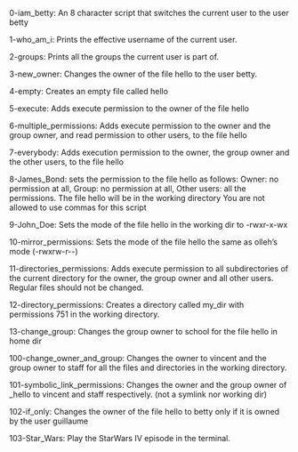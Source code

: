 0-iam_betty: An 8 character script that switches the current user to the user betty

1-who_am_i: Prints the effective username of the current user.

2-groups: Prints all the groups the current user is part of.

3-new_owner: Changes the owner of the file hello to the user betty.

4-empty: Creates an empty file called hello

5-execute: Adds execute permission to the owner of the file hello

6-multiple_permissions: Adds execute permission to the owner and the group owner, and read permission to other users, to the file hello

7-everybody: Adds execution permission to the owner, the group owner and the other users, to the file hello

8-James_Bond: sets the permission to the file hello as follows: Owner: no permission at all, Group: no permission at all, Other users: all the permissions. The file hello will be in the working directory You are not allowed to use commas for this script

9-John_Doe: Sets the mode of the file hello in the working dir to -rwxr-x-wx

10-mirror_permissions: Sets the mode of the file hello the same as olleh’s mode (-rwxrw-r--)

11-directories_permissions: Adds execute permission to all subdirectories of the current directory for the owner, the group owner and all other users. Regular files should not be changed.

12-directory_permissions: Creates a directory called my_dir with permissions 751 in the working directory.

13-change_group: Changes the group owner to school for the file hello in home dir

100-change_owner_and_group: Changes the owner to vincent and the group owner to staff for all the files and directories in the working directory.

101-symbolic_link_permissions: Changes the owner and the group owner of _hello to vincent and staff respectively. (not a symlink nor working dir)

102-if_only: Changes the owner of the file hello to betty only if it is owned by the user guillaume

103-Star_Wars: Play the StarWars IV episode in the terminal.

